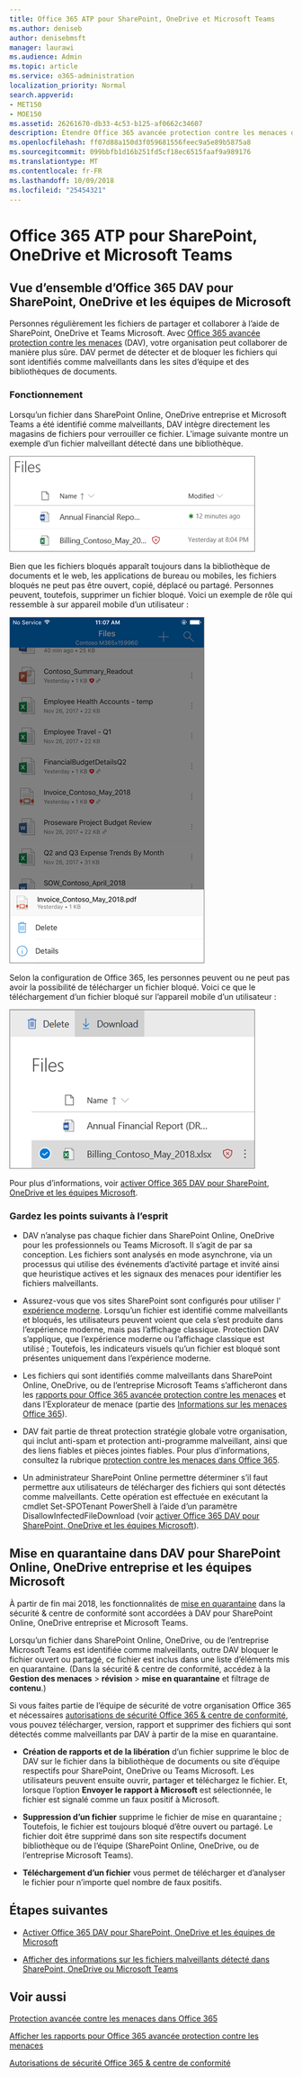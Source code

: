 ```yaml
---
title: Office 365 ATP pour SharePoint, OneDrive et Microsoft Teams
ms.author: deniseb
author: denisebmsft
manager: laurawi
ms.audience: Admin
ms.topic: article
ms.service: o365-administration
localization_priority: Normal
search.appverid:
- MET150
- MOE150
ms.assetid: 26261670-db33-4c53-b125-af0662c34607
description: Étendre Office 365 avancée protection contre les menaces de fichiers dans SharePoint Online, OneDrive entreprise et Microsoft Teams pour permettre une collaboration plus sûre pour votre organisation.
ms.openlocfilehash: ff07d88a150d3f059681556feec9a5e89b5875a8
ms.sourcegitcommit: 099bbfb1d16b251fd5cf18ec6515faaf9a989176
ms.translationtype: MT
ms.contentlocale: fr-FR
ms.lasthandoff: 10/09/2018
ms.locfileid: "25454321"
---
```

# <a name="office-365-atp-for-sharepoint-onedrive-and-microsoft-teams"></a>Office 365 ATP pour SharePoint, OneDrive et Microsoft Teams

## <a name="overview-of-office-365-atp-for-sharepoint-onedrive-and-microsoft-teams"></a>Vue d’ensemble d’Office 365 DAV pour SharePoint, OneDrive et les équipes de Microsoft

Personnes régulièrement les fichiers de partager et collaborer à l’aide de SharePoint, OneDrive et Teams Microsoft. Avec [Office 365 avancée protection contre les menaces](office-365-atp.md) (DAV), votre organisation peut collaborer de manière plus sûre. DAV permet de détecter et de bloquer les fichiers qui sont identifiés comme malveillants dans les sites d’équipe et des bibliothèques de documents.  
  
### <a name="how-it-works"></a>Fonctionnement

Lorsqu’un fichier dans SharePoint Online, OneDrive entreprise et Microsoft Teams a été identifié comme malveillants, DAV intègre directement les magasins de fichiers pour verrouiller ce fichier. L’image suivante montre un exemple d’un fichier malveillant détecté dans une bibliothèque.
  
[![Capture d’écran de fichiers dans OneDrive entreprise avec identifié comme malveillants](media/2bba71cc-7ad1-4799-8b9d-d56f923db3a7.png)](https://support.office.com/article/01e902ad-a903-4e0f-b093-1e1ac0c37ad2)
  
Bien que les fichiers bloqués apparaît toujours dans la bibliothèque de documents et le web, les applications de bureau ou mobiles, les fichiers bloqués ne peut pas être ouvert, copié, déplacé ou partagé. Personnes peuvent, toutefois, supprimer un fichier bloqué. Voici un exemple de rôle qui ressemble à sur appareil mobile d’un utilisateur :
  
[![Capture d’écran de la suppression d’un fichier bloqué depuis OneDrive entreprise de l’application mobile OneDrive](media/cb1c1705-fd0a-45b8-9a26-c22503011d54.png)](https://support.office.com/article/01e902ad-a903-4e0f-b093-1e1ac0c37ad2)
  
Selon la configuration de Office 365, les personnes peuvent ou ne peut pas avoir la possibilité de télécharger un fichier bloqué. Voici ce que le téléchargement d’un fichier bloqué sur l’appareil mobile d’un utilisateur :
  
[![Capture d’écran de téléchargement d’un fichier bloqué dans OneDrive entreprise](media/be288a82-bdd8-4371-93d8-1783db3b61bc.png)](https://support.office.com/article/01e902ad-a903-4e0f-b093-1e1ac0c37ad2)
  
Pour plus d’informations, voir [activer Office 365 DAV pour SharePoint, OneDrive et les équipes Microsoft](turn-on-atp-for-spo-odb-and-teams.md).
  
### <a name="keep-the-following-points-in-mind"></a>Gardez les points suivants à l’esprit

- DAV n’analyse pas chaque fichier dans SharePoint Online, OneDrive pour les professionnels ou Teams Microsoft. Il s’agit de par sa conception. Les fichiers sont analysés en mode asynchrone, via un processus qui utilise des événements d’activité partage et invité ainsi que heuristique actives et les signaux des menaces pour identifier les fichiers malveillants.

- Assurez-vous que vos sites SharePoint sont configurés pour utiliser l' [expérience moderne](https://docs.microsoft.com/sharepoint/guide-to-sharepoint-modern-experience). Lorsqu’un fichier est identifié comme malveillants et bloqués, les utilisateurs peuvent voient que cela s’est produite dans l’expérience moderne, mais pas l’affichage classique. Protection DAV s’applique, que l’expérience moderne ou l’affichage classique est utilisé ; Toutefois, les indicateurs visuels qu’un fichier est bloqué sont présentes uniquement dans l’expérience moderne.
    
- Les fichiers qui sont identifiés comme malveillants dans SharePoint Online, OneDrive, ou de l’entreprise Microsoft Teams s’afficheront dans les [rapports pour Office 365 avancée protection contre les menaces](view-reports-for-atp.md) et dans l’Explorateur de menace (partie des [Informations sur les menaces Office 365](office-365-ti.md)).
    
- DAV fait partie de threat protection stratégie globale votre organisation, qui inclut anti-spam et protection anti-programme malveillant, ainsi que des liens fiables et pièces jointes fiables. Pour plus d’informations, consultez la rubrique [protection contre les menaces dans Office 365](protect-against-threats.md).
    
- Un administrateur SharePoint Online permettre déterminer s’il faut permettre aux utilisateurs de télécharger des fichiers qui sont détectés comme malveillants. Cette opération est effectuée en exécutant la cmdlet Set-SPOTenant PowerShell à l’aide d’un paramètre DisallowInfectedFileDownload (voir [activer Office 365 DAV pour SharePoint, OneDrive et les équipes Microsoft](turn-on-atp-for-spo-odb-and-teams.md)).
    
## <a name="quarantine-in-atp-for-sharepoint-online-onedrive-for-business-and-microsoft-teams"></a>Mise en quarantaine dans DAV pour SharePoint Online, OneDrive entreprise et les équipes Microsoft

 À partir de fin mai 2018, les fonctionnalités de [mise en quarantaine](quarantine-email-messages.md) dans la sécurité &amp; centre de conformité sont accordées à DAV pour SharePoint Online, OneDrive entreprise et Microsoft Teams.
  
Lorsqu’un fichier dans SharePoint Online, OneDrive, ou de l’entreprise Microsoft Teams est identifiée comme malveillants, outre DAV bloquer le fichier ouvert ou partagé, ce fichier est inclus dans une liste d’éléments mis en quarantaine. (Dans la sécurité &amp; centre de conformité, accédez à la **Gestion des menaces** \> **révision** \> **mise en quarantaine** et filtrage de **contenu**.) 
  
Si vous faites partie de l’équipe de sécurité de votre organisation Office 365 et nécessaires [autorisations de sécurité Office 365 &amp; centre de conformité](permissions-in-the-security-and-compliance-center.md), vous pouvez télécharger, version, rapport et supprimer des fichiers qui sont détectés comme malveillants par DAV à partir de la mise en quarantaine.
  
- **Création de rapports et de la libération** d’un fichier supprime le bloc de DAV sur le fichier dans la bibliothèque de documents ou site d’équipe respectifs pour SharePoint, OneDrive ou Teams Microsoft. Les utilisateurs peuvent ensuite ouvrir, partager et téléchargez le fichier. Et, lorsque l’option **Envoyer le rapport à Microsoft** est sélectionnée, le fichier est signalé comme un faux positif à Microsoft. 
    
- **Suppression d’un fichier** supprime le fichier de mise en quarantaine ; Toutefois, le fichier est toujours bloqué d’être ouvert ou partagé. Le fichier doit être supprimé dans son site respectifs document bibliothèque ou de l’équipe (SharePoint Online, OneDrive, ou de l’entreprise Microsoft Teams). 
    
- **Téléchargement d’un fichier** vous permet de télécharger et d’analyser le fichier pour n’importe quel nombre de faux positifs. 
    
## <a name="next-steps"></a>Étapes suivantes

- [Activer Office 365 DAV pour SharePoint, OneDrive et les équipes de Microsoft](turn-on-atp-for-spo-odb-and-teams.md)
    
- [Afficher des informations sur les fichiers malveillants détecté dans SharePoint, OneDrive ou Microsoft Teams](malicious-files-detected-in-spo-odb-or-teams.md)
    
## <a name="related-topics"></a>Voir aussi

[Protection avancée contre les menaces dans Office 365](office-365-atp.md)
  
[Afficher les rapports pour Office 365 avancée protection contre les menaces](view-reports-for-atp.md)
  
[Autorisations de sécurité Office 365 &amp; centre de conformité](permissions-in-the-security-and-compliance-center.md)
  


